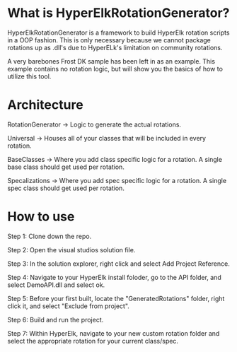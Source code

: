 <h1>What is HyperElkRotationGenerator?</h1>

HyperElkRotationGenerator is a framework to build HyperElk rotation scripts in a OOP fashion. This is only necessary because we cannot package rotations up as .dll's due to HyperELk's limitation on community rotations.

A very barebones Frost DK sample has been left in as an example. This example contains no rotation logic, but will show you the basics of how to utilize this tool.

<h1>Architecture</h1>

RotationGenerator -> Logic to generate the actual rotations.

Universal -> Houses all of your classes that will be included in every rotation.

BaseClasses -> Where you add class specific logic for a rotation. A single base class should get used per rotation.

Specalizations -> Where you add spec specific logic for a rotation. A single spec class should get used per rotation.

<h1>How to use</h1>

Step 1: Clone down the repo.

Step 2: Open the visual studios solution file.

Step 3: In the solution explorer, right click and select Add Project Reference.

Step 4: Navigate to your HyperElk install foloder, go to the API folder, and select DemoAPI.dll and select ok.

Step 5: Before your first built, locate the "GeneratedRotations" folder, right click it, and select "Exclude from project".

Step 6: Build and run the project.

Step 7: Within HyperElk, navigate to your new custom rotation folder and select the appropriate rotation for your current class/spec.
